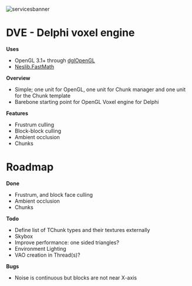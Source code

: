 ![servicesbanner](http://yonaka.no/images/DVELogo.png)

# DVE - Delphi voxel engine

**Uses**
* OpenGL 3.1+ through [dglOpenGL](https://github.com/SaschaWillems/dglOpenGL)
* [Neslib.FastMath](https://github.com/neslib/FastMath)

**Overview**
* Simple; one unit for OpenGL, one unit for Chunk manager and one unit for the Chunk template
* Barebone starting point for OpenGL Voxel engine for Delphi

**Features**
* Frustrum culling
* Block-block culling
* Ambient occlusion
* Chunks

# Roadmap

**Done**
* Frustrum, and block face culling
* Ambient occlusion
* Chunks

**Todo**
* Define list of TChunk types and their textures externally
* Skybox
* Improve performance: one sided triangles?
* Environment Lighting
* VAO creation in Thread(s)?

**Bugs**
* Noise is continuous but blocks are not near X-axis
